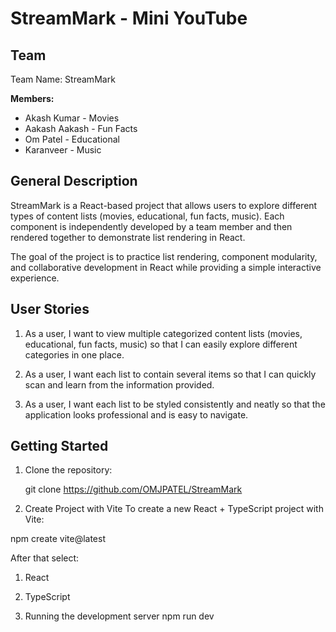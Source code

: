 # StreamMark - Mini YouTube
 
## Team
Team Name: StreamMark  
 
**Members:**
- Akash Kumar - Movies  
- Aakash Aakash -  Fun Facts 
- Om Patel - Educational  
- Karanveer - Music  
 
 
## General Description
 
StreamMark is a React-based project that allows users to explore different types of content lists (movies, educational, fun facts, music).
Each component is independently developed by a team member and then rendered together to demonstrate list rendering in React.
 
The goal of the project is to practice list rendering, component modularity, and collaborative development in React while providing a simple
interactive experience.
 
## User Stories
 
1. As a user, I want to view multiple categorized content lists (movies, educational, fun facts, music) so that I can easily explore different
categories in one place.
 
2. As a user, I want each list to contain several items so that I can quickly scan and learn from the information provided.
 
3. As a user, I want each list to be styled consistently and neatly so that the application looks professional and is easy to navigate.
 
## Getting Started
 
1. Clone the repository:

   git clone <https://github.com/OMJPATEL/StreamMark>

2. Create Project with Vite
To create a new React + TypeScript project with Vite:

npm create vite@latest

After that select: 
1. React
2. TypeScript

3. Running the development server
npm run dev




   
 
 